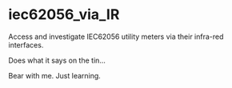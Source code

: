 # iec62056_via_IR
Access and investigate IEC62056 utility meters via their infra-red interfaces.

Does what it says on the tin...

Bear with me. Just learning.
